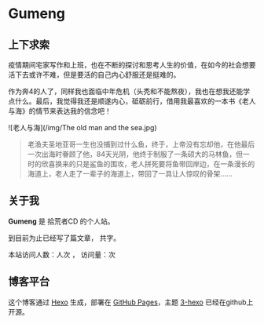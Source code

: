 # Gumeng

## 上下求索

疫情期间宅家写作和上班，也在不断的探讨和思考人生的价值，在如今的社会想要活下去或许不难，但是要活的自己内心舒服还是挺难的。

作为奔4的人了，同样我也面临中年危机（头秃和不能熬夜），我也在想我还能学点什么。最后，我觉得我还是顺遂内心，砥砺前行，借用我最喜欢的一本书《老人与海》的情节来表达我的信念吧！

![老人与海](/img/The old man and the sea.jpg)

>老渔夫圣地亚哥一生也没捕到过什么鱼，终于，上帝没有忘却他，在他最后一次出海时眷顾了他，84天光阴，他终于制服了一条硕大的马林鱼，但一时的欣喜换来的只是鲨鱼的围攻，老人拼死要将鱼带回岸边，在一条漫长的海道上，老人走了一辈子的海道上，带回了一具让人惊叹的骨架……



## 关于我

**Gumeng** 是 拾荒者CD 的个人站。

到目前为止已经写了<code class="article_number"></code>篇文章， 共<code class="site_word_count"></code>字。

本站访问人数：<code class="site_uv"></code>人次 ， 访问量：<code class="site_pv"></code>次


## 博客平台

这个博客通过 [Hexo](https://hexo.io/) 生成，部署在 [GitHub Pages](https://pages.github.com/)，主题 [3-hexo](https://github.com/yelog/hexo-theme-3-hexo) 已经在github上开源。

